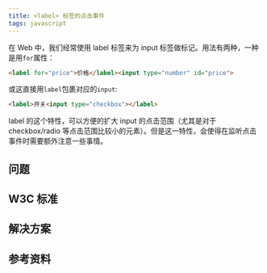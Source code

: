 ```yaml
---
title: <label> 标签的点击事件
tags: javascript
---
```


在 Web 中，我们经常使用 label 标签来为 input 标签做标记。用法有两种，一种是用`for`属性：
```html
<label for="price">价格</label><input type="number" id="price">
```
或这直接用`label`包裹对应的`input`:
```html
<label>开关<input type="checkbox"></label>
```
label 的这个特性，可以方便的扩大 input 的点击范围（尤其是对于 checkbox/radio 等点击范围比较小的元素）。但是这一特性，会使得在监听点击事件时需要额外注意一些事情。

## 问题

## W3C 标准

## 解决方案

## 参考资料
